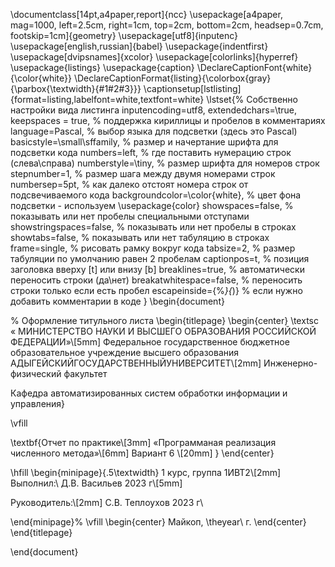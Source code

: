 \documentclass[14pt,a4paper,report]{ncc}
\usepackage[a4paper, mag=1000, left=2.5cm, right=1cm, top=2cm, bottom=2cm, headsep=0.7cm, footskip=1cm]{geometry}
\usepackage[utf8]{inputenc}
\usepackage[english,russian]{babel}
\usepackage{indentfirst}
\usepackage[dvipsnames]{xcolor}
\usepackage[colorlinks]{hyperref}
\usepackage{listings} 
\usepackage{caption}
\DeclareCaptionFont{white}{\color{white}} 
\DeclareCaptionFormat{listing}{\colorbox{gray}{\parbox{\textwidth}{#1#2#3}}}
\captionsetup[lstlisting]{format=listing,labelfont=white,textfont=white}
\lstset{% Собственно настройки вида листинга
inputencoding=utf8, extendedchars=\true, keepspaces = true, % поддержка кириллицы и пробелов в комментариях
language=Pascal,            % выбор языка для подсветки (здесь это Pascal)
basicstyle=\small\sffamily, % размер и начертание шрифта для подсветки кода
numbers=left,               % где поставить нумерацию строк (слева\справа)
numberstyle=\tiny,          % размер шрифта для номеров строк
stepnumber=1,               % размер шага между двумя номерами строк
numbersep=5pt,              % как далеко отстоят номера строк от подсвечиваемого кода
backgroundcolor=\color{white}, % цвет фона подсветки - используем \usepackage{color}
showspaces=false,           % показывать или нет пробелы специальными отступами
showstringspaces=false,     % показывать или нет пробелы в строках
showtabs=false,             % показывать или нет табуляцию в строках
frame=single,               % рисовать рамку вокруг кода
tabsize=2,                  % размер табуляции по умолчанию равен 2 пробелам
captionpos=t,               % позиция заголовка вверху [t] или внизу [b] 
breaklines=true,            % автоматически переносить строки (да\нет)
breakatwhitespace=false,    % переносить строки только если есть пробел
escapeinside={\%*}{*)}      % если нужно добавить комментарии в коде
}
\begin{document}

% Оформление титульного листа
\begin{titlepage}
\begin{center}
\textsc « МИНИСТЕРСТВО НАУКИ И ВЫСШЕГО ОБРАЗОВАНИЯ
РОССИЙСКОЙ ФЕДЕРАЦИИ»\\[5mm]
Федеральное государственное бюджетное образовательное учреждение высшего образования
АДЫГЕЙСКИЙГОСУДАРСТВЕННЫЙУНИВЕРСИТЕТ\\[2mm]
Инженерно-физический факультет

Кафедра автоматизированных систем обработки информации и управления}

\vfill

\textbf{Отчет по практике\\[3mm]
«Программаная реализация численного метода»\\[6mm]
Вариант 6
\\[20mm]
}
\end{center}

\hfill
\begin{minipage}{.5\textwidth}
1 курс, группа 1ИВТ2\\[2mm] 
Выполнил:\\
Д.В. Васильев  2023 г\\[5mm]

Руководитель:\\[2mm] 
С.В. Теплоухов   2023 г\\

\end{minipage}%
\vfill
\begin{center}
 Майкоп, \theyear\ г.
\end{center}
\end{titlepage}

\end{document}
